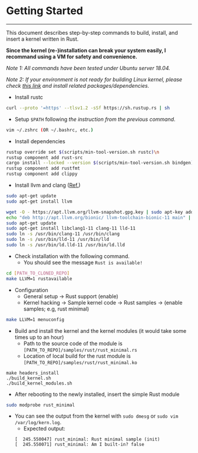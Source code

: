# Getting Started
---

This document describes step-by-step commands to build, install, and insert a kernel written in Rust.

**Since the kernel (re-)installation can break your system easily, I recommand using a VM for safety and convenience.**

_Note 1: All commands have been tested under Ubuntu server 18.04._

_Note 2: If your environment is not ready for building Linux kernel, please check [this link](https://wiki.ubuntu.com/Kernel/BuildYourOwnKernel) and install related packages/dependencies._

- Install rustc
```bash
curl --proto '=https' --tlsv1.2 -sSf https://sh.rustup.rs | sh
```
  - Setup `$PATH` following _the instruction from the previous command_.
```bash
vim ~/.zshrc (OR ~/.bashrc, etc.)
```

- Install dependencies
```bash
rustup override set $(scripts/min-tool-version.sh rustc)\n
rustup component add rust-src
cargo install --locked --version $(scripts/min-tool-version.sh bindgen) bindgen
rustup component add rustfmt
rustup component add clippy
```

- Install llvm and clang ([Ref.](https://gist.github.com/kittywhiskers/a3395cb41206d8aa777ce0a8b722d37e))
```bash
sudo apt-get update
sudo apt-get install llvm

wget -O - https://apt.llvm.org/llvm-snapshot.gpg.key | sudo apt-key add -
echo "deb http://apt.llvm.org/bionic/ llvm-toolchain-bionic-11 main" | sudo tee -a /etc/apt/sources.list
sudo apt-get update
sudo apt-get install libclang1-11 clang-11 lld-11
sudo ln -s /usr/bin/clang-11 /usr/bin/clang
sudo ln -s /usr/bin/lld-11 /usr/bin/lld
sudo ln -s /usr/bin/ld.lld-11 /usr/bin/ld.lld
```

- Check installation with the following command.
  - You should see the message `Rust is available!`
```bash
cd [PATH_TO_CLONED_REPO]
make LLVM=1 rustavailable
```

- Configuration
	- General setup → Rust support (enable)
	- Kernel hacking → Sample kernel code → Rust samples → (enable samples; e.g, rust minimal)
```bash
make LLVM=1 menuconfig
```

- Build and install the kernel and the kernel modules (it would take some times up to an hour)
  - Path to the source code of the module is `[PATH_TO_REPO]/samples/rust/rust_minimal.rs`
  - Location of local build for the rust module is `[PATH_TO_REPO]/samples/rust/rust_minimal.ko`
```
make headers_install
./build_kernel.sh
./build_kernel_modules.sh
```

- After rebooting to the newly installed, insert the simple Rust module
```bash
sudo modprobe rust_minimal
```
- You can see the output from the kernel with `sudo dmesg` or `sudo vim /var/log/kern.log`.
  - Expected output:
  ```
  [  245.550047] rust_minimal: Rust minimal sample (init)
  [  245.550071] rust_minimal: Am I built-in? false
  ```
